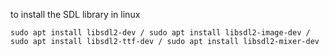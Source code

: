 to install the SDL library in linux
```
sudo apt install libsdl2-dev / sudo apt install libsdl2-image-dev / sudo apt install libsdl2-ttf-dev / sudo apt install libsdl2-mixer-dev
```
